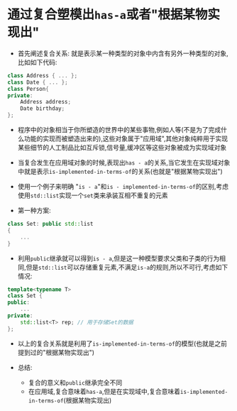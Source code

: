 # 通过复合塑模出`has-a`或者"根据某物实现出"
- 首先阐述复合关系: 就是表示某一种类型的对象中内含有另外一种类型的对象,比如如下代码:
```cpp
class Address { ... };
class Date { ... };
class Person{
private:
    Address address;
    Date birthday;
};
```
- 程序中的对象相当于你所塑造的世界中的某些事物,例如人等(不是为了完成什么功能的实现而被塑造出来的),这些对象属于"应用域",其他对象纯粹用于实现某些细节的人工制品比如互斥锁,信号量,缓冲区等这些对象被成为实现域对象
- 当复合发生在应用域对象的时候,表现出`has - a`的关系,当它发生在实现域对象中就是表示`is-implemented-in-terms-of`的关系(也就是"根据某物实现出")

- 使用一个例子来明确 "`is - a`"和`is - implemented-in-terms-of`的区别,考虑使用`std::list`实现一个`set`类来承装互相不重复的元素
- 第一种方案:
```cpp
class Set: public std::list 
{
    ...
}
```
- 利用`public`继承就可以得到`is - a`,但是这一种模型要求父类和子类的行为相同,但是`std::list`可以存储重复元素,不满足`is-a`的规则,所以不可行,考虑如下情况:
```cpp
template<typename T>
class Set {
public:
    ...
private:
    std::list<T> rep; // 用于存储Set的数据
};
```
- 以上的复合关系就是利用了`is-implemented-in-terms-of`的模型(也就是之前提到过的"根据某物实现出")

- 总结:
  - 复合的意义和`public`继承完全不同
  - 在应用域,复合意味着`has-a`,但是在实现域中,复合意味着`is-implemented-in-terms-of`(根据某物实现出)